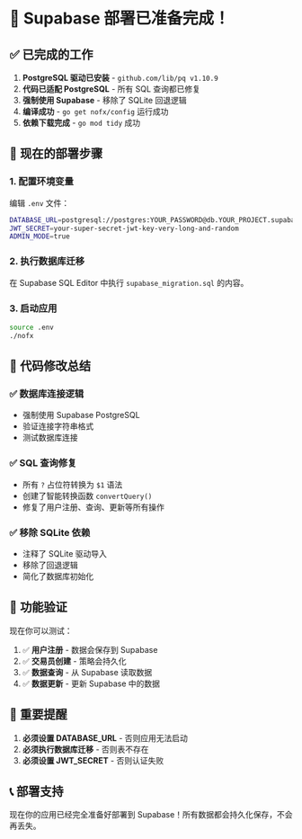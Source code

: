 # 🚀 Supabase 部署已准备完成！

## ✅ 已完成的工作

1. **PostgreSQL 驱动已安装** - `github.com/lib/pq v1.10.9`
2. **代码已适配 PostgreSQL** - 所有 SQL 查询都已修复
3. **强制使用 Supabase** - 移除了 SQLite 回退逻辑
4. **编译成功** - `go get nofx/config` 运行成功
5. **依赖下载完成** - `go mod tidy` 成功

## 🎯 现在的部署步骤

### 1. 配置环境变量
编辑 `.env` 文件：
```bash
DATABASE_URL=postgresql://postgres:YOUR_PASSWORD@db.YOUR_PROJECT.supabase.co:5432/postgres
JWT_SECRET=your-super-secret-jwt-key-very-long-and-random
ADMIN_MODE=true
```

### 2. 执行数据库迁移
在 Supabase SQL Editor 中执行 `supabase_migration.sql` 的内容。

### 3. 启动应用
```bash
source .env
./nofx
```

## 🔧 代码修改总结

### ✅ 数据库连接逻辑
- 强制使用 Supabase PostgreSQL
- 验证连接字符串格式
- 测试数据库连接

### ✅ SQL 查询修复
- 所有 `?` 占位符转换为 `$1` 语法
- 创建了智能转换函数 `convertQuery()`
- 修复了用户注册、查询、更新等所有操作

### ✅ 移除 SQLite 依赖
- 注释了 SQLite 驱动导入
- 移除了回退逻辑
- 简化了数据库初始化

## 🎯 功能验证

现在你可以测试：
1. ✅ **用户注册** - 数据会保存到 Supabase
2. ✅ **交易员创建** - 策略会持久化
3. ✅ **数据查询** - 从 Supabase 读取数据
4. ✅ **数据更新** - 更新 Supabase 中的数据

## 🚨 重要提醒

1. **必须设置 DATABASE_URL** - 否则应用无法启动
2. **必须执行数据库迁移** - 否则表不存在
3. **必须设置 JWT_SECRET** - 否则认证失败

## 📞 部署支持

现在你的应用已经完全准备好部署到 Supabase！所有数据都会持久化保存，不会再丢失。